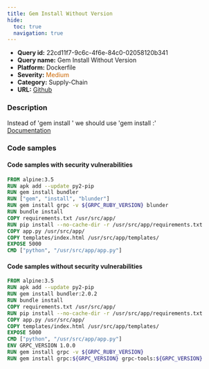 ```yaml
---
title: Gem Install Without Version
hide:
  toc: true
  navigation: true
---
```


<style>
  .highlight .hll {
    background-color: #ff171742;
  }
  .md-content {
    max-width: 1100px;
    margin: 0 auto;
  }
</style>

-   **Query id:** 22cd11f7-9c6c-4f6e-84c0-02058120b341
-   **Query name:** Gem Install Without Version
-   **Platform:** Dockerfile
-   **Severity:** <span style="color:#C60">Medium</span>
-   **Category:** Supply-Chain
-   **URL:** [Github](https://github.com/Checkmarx/kics/tree/master/assets/queries/dockerfile/gem_install_without_version)

### Description
Instead of 'gem install <gem>' we should use 'gem install <gem>:<version>'<br>
[Documentation](https://docs.docker.com/develop/develop-images/dockerfile_best-practices/#run)

### Code samples
#### Code samples with security vulnerabilities
```dockerfile title="Positive test num. 1 - dockerfile file" hl_lines="3 4 5"
FROM alpine:3.5
RUN apk add --update py2-pip
RUN gem install bundler
RUN ["gem", "install", "blunder"]
RUN gem install grpc -v ${GRPC_RUBY_VERSION} blunder
RUN bundle install
COPY requirements.txt /usr/src/app/
RUN pip install --no-cache-dir -r /usr/src/app/requirements.txt
COPY app.py /usr/src/app/
COPY templates/index.html /usr/src/app/templates/
EXPOSE 5000
CMD ["python", "/usr/src/app/app.py"]

```


#### Code samples without security vulnerabilities
```dockerfile title="Negative test num. 1 - dockerfile file"
FROM alpine:3.5
RUN apk add --update py2-pip
RUN gem install bundler:2.0.2
RUN bundle install
COPY requirements.txt /usr/src/app/
RUN pip install --no-cache-dir -r /usr/src/app/requirements.txt
COPY app.py /usr/src/app/
COPY templates/index.html /usr/src/app/templates/
EXPOSE 5000
CMD ["python", "/usr/src/app/app.py"]
ENV GRPC_VERSION 1.0.0
RUN gem install grpc -v ${GRPC_RUBY_VERSION}
RUN gem install grpc:${GRPC_VERSION} grpc-tools:${GRPC_VERSION}

```
